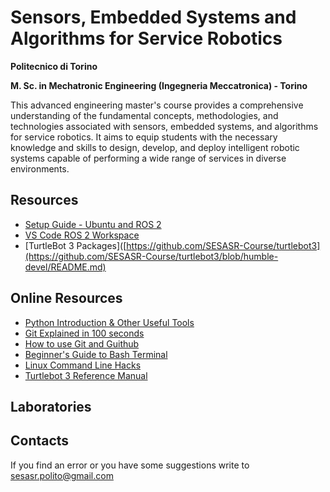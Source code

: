# Sensors, Embedded Systems and Algorithms for Service Robotics

__Politecnico di Torino__

__M. Sc. in Mechatronic Engineering (Ingegneria Meccatronica) - Torino__

This advanced engineering master's course provides a comprehensive understanding of the fundamental concepts, methodologies, and technologies associated with sensors, embedded systems, and algorithms for service robotics. It aims to equip students with the necessary knowledge and skills to design, develop, and deploy intelligent robotic systems capable of performing a wide range of services in diverse environments.

## Resources
- [Setup Guide - Ubuntu and ROS 2](https://sesasr-course.github.io/ros2_setup_guide/)
- [VS Code ROS 2 Workspace](https://github.com/SESASR-Course/vscode_ros2_workspace)
- [TurtleBot 3 Packages]([https://github.com/SESASR-Course/turtlebot3](https://github.com/SESASR-Course/turtlebot3/blob/humble-devel/README.md)


## Online Resources
- [Python Introduction & Other Useful Tools](https://www.ipb.uni-bonn.de/python-intro/)
- [Git Explained in 100 seconds](https://youtu.be/hwP7WQkmECE)
- [How to use Git and Guithub](https://youtu.be/HkdAHXoRtos)
- [Beginner's Guide to Bash Terminal](https://youtu.be/oxuRxtrO2Ag)
- [Linux Command Line Hacks](https://youtu.be/mV_8GbzwZMM)
- [Turtlebot 3 Reference Manual](https://emanual.robotis.com/docs/en/platform/turtlebot3/overview/)

## Laboratories

## Contacts
If you find an error or you have some suggestions write to sesasr.polito@gmail.com

